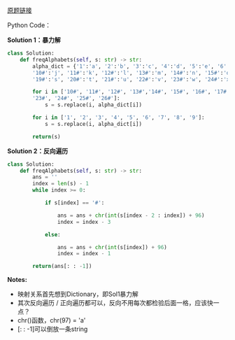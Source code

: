 [原题链接](https://leetcode-cn.com/problems/decrypt-string-from-alphabet-to-integer-mapping/)

Python Code：

**Solution 1：暴力解**

```python
class Solution:
    def freqAlphabets(self, s: str) -> str:
        alpha_dict = {'1':'a', '2':'b', '3':'c', '4':'d', '5':'e', '6':'f', '7':'g', '8':'h', '9':'i',
        '10#':'j', '11#':'k', '12#':'l', '13#':'m', '14#':'n', '15#':'o', '16#':'p', '17#':'q', '18#':'r',
        '19#':'s', '20#':'t', '21#':'u', '22#':'v', '23#':'w', '24#':'x', '25#':'y', '26#':'z'}

        for i in ['10#', '11#', '12#', '13#','14#', '15#', '16#', '17#', '18#', '19#', '20#', '21#', '22#',
        '23#', '24#', '25#', '26#']:
            s = s.replace(i, alpha_dict[i])

        for i in ['1', '2', '3', '4', '5', '6', '7', '8', '9']:
            s = s.replace(i, alpha_dict[i])

        return(s)
```

**Solution 2：反向遍历**

```python
class Solution:
    def freqAlphabets(self, s: str) -> str:
        ans = ''
        index = len(s) - 1
        while index >= 0:

            if s[index] == '#':

                ans = ans + chr(int(s[index - 2 : index]) + 96)
                index = index - 3

            else:

                ans = ans + chr(int(s[index]) + 96)            
                index = index - 1

        return(ans[: : -1])
```

**Notes:**

- 映射关系首先想到Dictionary，即Sol1暴力解
- 其次反向遍历 / 正向遍历都可以，反向不用每次都检验后面一格，应该快一点？
- chr()函数，chr(97) = 'a'
- [: : -1]可以倒放一条string
